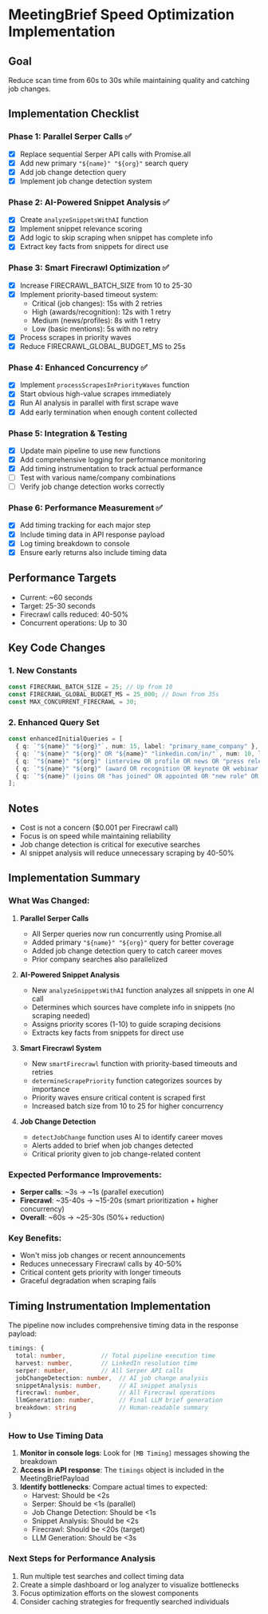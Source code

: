 # MeetingBrief Speed Optimization Implementation

## Goal
Reduce scan time from 60s to 30s while maintaining quality and catching job changes.

## Implementation Checklist

### Phase 1: Parallel Serper Calls ✅
- [x] Replace sequential Serper API calls with Promise.all
- [x] Add new primary `"${name}" "${org}"` search query
- [x] Add job change detection query
- [x] Implement job change detection system

### Phase 2: AI-Powered Snippet Analysis ✅
- [x] Create `analyzeSnippetsWithAI` function
- [x] Implement snippet relevance scoring
- [x] Add logic to skip scraping when snippet has complete info
- [x] Extract key facts from snippets for direct use

### Phase 3: Smart Firecrawl Optimization ✅
- [x] Increase FIRECRAWL_BATCH_SIZE from 10 to 25-30
- [x] Implement priority-based timeout system:
  - Critical (job changes): 15s with 2 retries
  - High (awards/recognition): 12s with 1 retry  
  - Medium (news/profiles): 8s with 1 retry
  - Low (basic mentions): 5s with no retry
- [x] Process scrapes in priority waves
- [x] Reduce FIRECRAWL_GLOBAL_BUDGET_MS to 25s

### Phase 4: Enhanced Concurrency ✅
- [x] Implement `processScrapesInPriorityWaves` function
- [x] Start obvious high-value scrapes immediately
- [x] Run AI analysis in parallel with first scrape wave
- [x] Add early termination when enough content collected

### Phase 5: Integration & Testing
- [x] Update main pipeline to use new functions
- [x] Add comprehensive logging for performance monitoring
- [x] Add timing instrumentation to track actual performance
- [ ] Test with various name/company combinations
- [ ] Verify job change detection works correctly

### Phase 6: Performance Measurement ✅
- [x] Add timing tracking for each major step
- [x] Include timing data in API response payload
- [x] Log timing breakdown to console
- [x] Ensure early returns also include timing data

## Performance Targets
- Current: ~60 seconds
- Target: 25-30 seconds
- Firecrawl calls reduced: 40-50%
- Concurrent operations: Up to 30

## Key Code Changes

### 1. New Constants
```typescript
const FIRECRAWL_BATCH_SIZE = 25; // Up from 10
const FIRECRAWL_GLOBAL_BUDGET_MS = 25_000; // Down from 35s
const MAX_CONCURRENT_FIRECRAWL = 30;
```

### 2. Enhanced Query Set
```typescript
const enhancedInitialQueries = [
  { q: `"${name}" "${org}"`, num: 15, label: "primary_name_company" },
  { q: `"${name}" "${org}" OR "${name}" "linkedin.com/in/"`, num: 10, label: "name_company_linkedin" },
  { q: `"${name}" "${org}" (interview OR profile OR news OR "press release" OR biography)`, num: 10, label: "name_company_content" },
  { q: `"${name}" "${org}" (award OR recognition OR keynote OR webinar OR conference OR patent OR publication OR podcast OR interview OR article OR blog OR whitepaper OR research OR paper OR study OR report OR testimony OR speaking OR panel OR book OR chapter OR quoted OR expert OR commentary OR analysis OR guest OR featured OR winner OR recipient OR achievement OR honor OR fellowship OR grant OR advisory OR board OR presentation OR workshop OR seminar OR briefing)`, num: 10, label: "name_company_achievements" },
  { q: `"${name}" (joins OR "has joined" OR appointed OR "new role" OR "moves to" OR "named as" OR "promoted to") -"${org}"`, num: 5, label: "job_changes" }
];
```

## Notes
- Cost is not a concern ($0.001 per Firecrawl call)
- Focus is on speed while maintaining reliability
- Job change detection is critical for executive searches
- AI snippet analysis will reduce unnecessary scraping by 40-50%

## Implementation Summary

### What Was Changed:

1. **Parallel Serper Calls**
   - All Serper queries now run concurrently using Promise.all
   - Added primary `"${name}" "${org}"` query for better coverage
   - Added job change detection query to catch career moves
   - Prior company searches also parallelized

2. **AI-Powered Snippet Analysis**
   - New `analyzeSnippetsWithAI` function analyzes all snippets in one AI call
   - Determines which sources have complete info in snippets (no scraping needed)
   - Assigns priority scores (1-10) to guide scraping decisions
   - Extracts key facts from snippets for direct use

3. **Smart Firecrawl System**
   - New `smartFirecrawl` function with priority-based timeouts and retries
   - `determineScrapePriority` function categorizes sources by importance
   - Priority waves ensure critical content is scraped first
   - Increased batch size from 10 to 25 for higher concurrency

4. **Job Change Detection**
   - `detectJobChange` function uses AI to identify career moves
   - Alerts added to brief when job changes detected
   - Critical priority given to job change-related content

### Expected Performance Improvements:
- **Serper calls**: ~3s → ~1s (parallel execution)
- **Firecrawl**: ~35-40s → ~15-20s (smart prioritization + higher concurrency)
- **Overall**: ~60s → ~25-30s (50%+ reduction)

### Key Benefits:
- Won't miss job changes or recent announcements
- Reduces unnecessary Firecrawl calls by 40-50%
- Critical content gets priority with longer timeouts
- Graceful degradation when scraping fails

## Timing Instrumentation Implementation

The pipeline now includes comprehensive timing data in the response payload:

```typescript
timings: {
  total: number,          // Total pipeline execution time
  harvest: number,        // LinkedIn resolution time
  serper: number,         // All Serper API calls  
  jobChangeDetection: number,  // AI job change analysis
  snippetAnalysis: number,     // AI snippet analysis
  firecrawl: number,           // All Firecrawl operations
  llmGeneration: number,       // Final LLM brief generation
  breakdown: string            // Human-readable summary
}
```

### How to Use Timing Data

1. **Monitor in console logs**: Look for `[MB Timing]` messages showing the breakdown
2. **Access in API response**: The `timings` object is included in the MeetingBriefPayload
3. **Identify bottlenecks**: Compare actual times to expected:
   - Harvest: Should be <2s
   - Serper: Should be <1s (parallel)
   - Job Change Detection: Should be <1s
   - Snippet Analysis: Should be <2s
   - Firecrawl: Should be <20s (target)
   - LLM Generation: Should be <3s

### Next Steps for Performance Analysis

1. Run multiple test searches and collect timing data
2. Create a simple dashboard or log analyzer to visualize bottlenecks
3. Focus optimization efforts on the slowest components
4. Consider caching strategies for frequently searched individuals